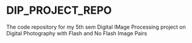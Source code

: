 # DIP_PROJECT_REPO
The code repository for my 5th sem Digital IMage Processing project on Digital Photography with Flash and No Flash Image Pairs
